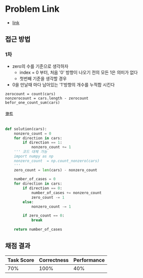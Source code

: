 # Problem Link
- [link](https://app.codility.com/programmers/lessons/5-prefix_sums/passing_cars/)

## 접근 방법
### 1차
- zero의 수를 기준으로 생각하자
	- index = 0 부터, 처음 '0' 방향이 나오기 전의 모든 1은 의미가 없다
	- 첫번째 기준을 생각할 경우
- 0을 만날때 마다 남아있는 '1'방향의 개수를 누적합 시킨다

```sudo
zerocount = count(cars)
nonzerocount = cars.length - zerocount
befor_one_count_sum(cars)
```

#### 코드
```python

def solution(cars):
    nonzero_count = 0
    for direction in cars: 
        if direction == 1:
            nonzero_count += 1
    ''' 코드 대체 가능
	import numpy as np
	nonzero_count  = np.count_nonzero(cars)	
	'''
    zero_count = len(cars) - nonzero_count
    
    number_of_cases = 0
    for direction in cars:
        if direction == 0:
            number_of_cases += nonzero_count
            zero_count -= 1
        else:
            nonzero_count -= 1
        
        if zero_count == 0:
            break
        
    return number_of_cases
```

## 채점 결과
| Task Score | Correctness | Performance | 
| ------------ | ------------- | ------------- |
| 70% | 100% | 40% |
